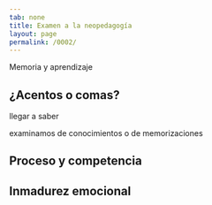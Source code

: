 ```yaml
---
tab: none
title: Examen a la neopedagogía
layout: page
permalink: /0002/
---
```


Memoria y aprendizaje

## ¿Acentos o comas?

llegar a saber

examinamos de conocimientos o de memorizaciones

## Proceso y competencia

## Inmadurez emocional
